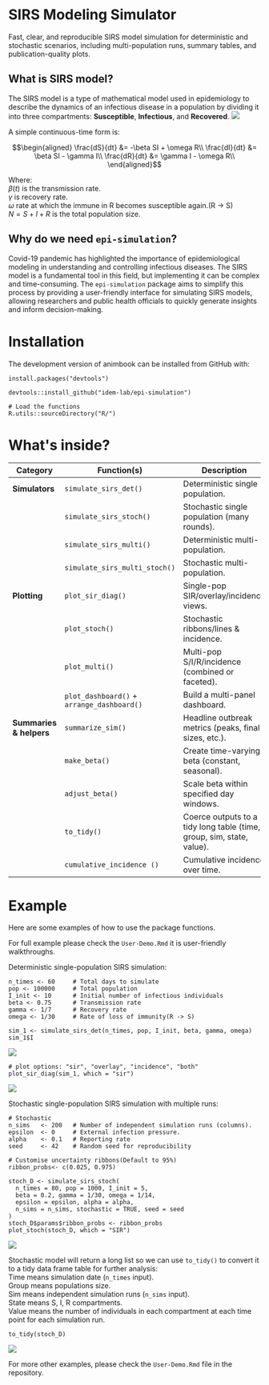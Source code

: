 # SIRS Modeling Simulator

Fast, clear, and reproducible SIRS model simulation for deterministic and stochastic scenarios, including multi-population runs, summary tables, and publication-quality plots.

## What is SIRS model?

The SIRS model is a type of mathematical model used in epidemiology to describe the dynamics of an infectious disease in a population by dividing it into three compartments: **Susceptible**, **Infectious**, and **Recovered**. ![](images/SIRS.png)

A simple continuous-time form is:

$$\begin{aligned}
\frac{dS}{dt} &= -\beta SI + \omega R\\
\frac{dI}{dt} &=  \beta SI - \gamma I\\
\frac{dR}{dt} &=  \gamma I - \omega R\\
\end{aligned}$$

Where: <br>
$\beta(t)$ is the transmission rate.<br>
$\gamma$ is recovery rate.<br>
$\omega$ rate at which the immune in R becomes susceptible again.(R → S)<br>
$N = S + I + R$ is the total population size.

## Why do we need `epi-simulation`?

Covid-19 pandemic has highlighted the importance of epidemiological modeling in understanding and controlling infectious diseases. 
The SIRS model is a fundamental tool in this field, but implementing it can be complex and time-consuming. 
The `epi-simulation` package aims to simplify this process by providing a user-friendly interface for simulating SIRS models, 
allowing researchers and public health officials to quickly generate insights and inform decision-making.

# Installation
The development version of animbook can be installed from GitHub with:

```{r}
install.packages("devtools")

devtools::install_github("idem-lab/epi-simulation")

# Load the functions
R.utils::sourceDirectory("R/")

```

# What's inside?

| Category | Function(s) | Description |
|------------------|---------------------|---------------------------------|
| **Simulators** | `simulate_sirs_det()` | Deterministic single population. |
|  | `simulate_sirs_stoch()` | Stochastic single population (many rounds). |
|  | `simulate_sirs_multi()` | Deterministic multi-population. |
|  | `simulate_sirs_multi_stoch()` | Stochastic multi-population. |
| **Plotting** | `plot_sir_diag()` | Single-pop SIR/overlay/incidence views. |
|  | `plot_stoch()` | Stochastic ribbons/lines & incidence. |
|  | `plot_multi()` | Multi-pop S/I/R/incidence (combined or faceted). |
|  | `plot_dashboard()` + `arrange_dashboard()` | Build a multi-panel dashboard. |
| **Summaries & helpers** | `summarize_sim()` | Headline outbreak metrics (peaks, final sizes, etc.). |
|  | `make_beta()` | Create time-varying beta (constant, seasonal). |
|  | `adjust_beta()` | Scale beta within specified day windows. |
|  | `to_tidy()` | Coerce outputs to a tidy long table (time, group, sim, state, value). |
|  | `cumulative_incidence ()` | Cumulative incidence over time. |

# Example

Here are some examples of how to use the package functions.<br>

For full example please check the `User-Demo.Rmd` it is user-friendly walkthroughs.<br>

Deterministic single-population SIRS simulation:

```{r}
n_times <- 60     # Total days to simulate
pop <- 100000     # Total population
I_init <- 10      # Initial number of infectious individuals
beta <- 0.75      # Transmission rate
gamma <- 1/7      # Recovery rate
omega <- 1/30     # Rate of loss of immunity(R -> S)

sim_1 <- simulate_sirs_det(n_times, pop, I_init, beta, gamma, omega)
sim_1$I
```

![](images/op1.png)

```{r}
# plot options: "sir", "overlay", "incidence", "both"
plot_sir_diag(sim_1, which = "sir")
```

![](images/op2.png)

Stochastic single-population SIRS simulation with multiple runs:

```{r}
# Stochastic
n_sims   <- 200   # Number of independent simulation runs (columns).
epsilon  <- 0     # External infection pressure.
alpha    <- 0.1   # Reporting rate
seed     <- 42    # Random seed for reproducibility

# Customise uncertainty ribbons(Default to 95%)
ribbon_probs<- c(0.025, 0.975)

stoch_D <- simulate_sirs_stoch(
  n_times = 80, pop = 1000, I_init = 5,
  beta = 0.2, gamma = 1/30, omega = 1/14,
  epsilon = epsilon, alpha = alpha,
  n_sims = n_sims, stochastic = TRUE, seed = seed
)
stoch_D$params$ribbon_probs <- ribbon_probs
plot_stoch(stoch_D, which = "SIR")
```
![](images/op3.png)

Stochastic model will return a long list so we can use `to_tidy()` to convert it to a tidy data frame table for further analysis:<br>
Time means simulation date (`n_times` input).<br>
Group means populations size.<br>
Sim means independent simulation runs (`n_sims` input).<br>
State means S, I, R compartments.<br>
Value means the number of individuals in each compartment at each time point for each simulation run.

```{r}
to_tidy(stoch_D)
```
![](images/op4.png)

For more other examples, please check the `User-Demo.Rmd` file in the repository.